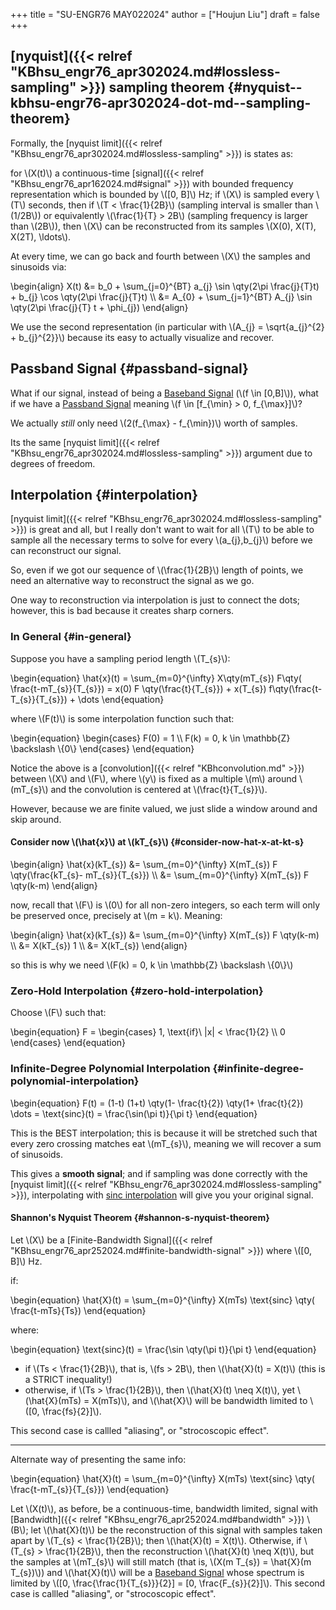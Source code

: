 +++
title = "SU-ENGR76 MAY022024"
author = ["Houjun Liu"]
draft = false
+++

## [nyquist]({{< relref "KBhsu_engr76_apr302024.md#lossless-sampling" >}}) sampling theorem {#nyquist--kbhsu-engr76-apr302024-dot-md--sampling-theorem}

Formally, the [nyquist limit]({{< relref "KBhsu_engr76_apr302024.md#lossless-sampling" >}}) is states as:

for \\(X(t)\\) a continuous-time [signal]({{< relref "KBhsu_engr76_apr162024.md#signal" >}}) with bounded frequency representation which is bounded by \\([0, B]\\) Hz; if \\(X\\) is sampled every \\(T\\) seconds, then if \\(T < \frac{1}{2B}\\) (sampling interval is smaller than \\(1/2B\\)) or equivalently \\(\frac{1}{T} > 2B\\) (sampling frequency is larger than \\(2B\\)), then \\(X\\) can be reconstructed from its samples \\(X(0), X(T), X(2T), \ldots\\).

At every time, we can go back and fourth between \\(X\\) the samples and sinusoids via:

\begin{align}
X(t) &= b\_0 + \sum\_{j=0}^{BT} a\_{j} \sin \qty(2\pi \frac{j}{T}t) + b\_{j} \cos \qty(2\pi \frac{j}{T}t)  \\\\
&= A\_{0} + \sum\_{j=1}^{BT} A\_{j} \sin \qty(2\pi \frac{j}{T} t + \phi\_{j})
\end{align}

We use the second representation (in particular with \\(A\_{j} = \sqrt{a\_{j}^{2} + b\_{j}^{2}}\\) because its easy to actually visualize and recover.


## Passband Signal {#passband-signal}

What if our signal, instead of being a [Baseband Signal](#passband-signal) (\\(f \in [0,B]\\)), what if we have a [Passband Signal](#passband-signal) meaning \\(f \in [f\_{\min} > 0, f\_{\max}]\\)?

We actually _still_ only need \\(2(f\_{\max} - f\_{\min})\\)  worth of samples.

Its the same [nyquist limit]({{< relref "KBhsu_engr76_apr302024.md#lossless-sampling" >}}) argument due to degrees of freedom.


## Interpolation {#interpolation}

[nyquist limit]({{< relref "KBhsu_engr76_apr302024.md#lossless-sampling" >}}) is great and all, but I really don't want to wait for all \\(T\\) to be able to sample all the necessary terms to solve for every \\(a\_{j},b\_{j}\\) before we can reconstruct our signal.

So, even if we got our sequence of \\(\frac{1}{2B}\\) length of points, we need an alternative way to reconstruct the signal as we go.

One way to reconstruction via interpolation is just to connect the dots; however, this is bad because it creates sharp corners.


### In General {#in-general}

Suppose you have a sampling period length \\(T\_{s}\\):

\begin{equation}
\hat{x}(t) = \sum\_{m=0}^{\infty} X\qty(mT\_{s}) F\qty( \frac{t-mT\_{s}}{T\_{s}}) = x(0) F \qty(\frac{t}{T\_{s}}) + x(T\_{s}) f\qty(\frac{t-T\_{s}}{T\_{s}}) + \dots
\end{equation}

where \\(F(t)\\) is some interpolation function such that:

\begin{equation}
\begin{cases}
F(0) = 1 \\\\
F(k) = 0, k \in \mathbb{Z} \backslash \\{0\\}
\end{cases}
\end{equation}

Notice the above is a [convolution]({{< relref "KBhconvolution.md" >}}) between \\(X\\) and \\(F\\), where \\(y\\) is fixed as a multiple \\(m\\) around \\(mT\_{s}\\) and the convolution is centered at \\(\frac{t}{T\_{s}}\\).

However, because we are finite valued, we just slide a window around and skip around.


#### Consider now \\(\hat{x}\\) at \\(kT\_{s}\\) {#consider-now-hat-x-at-kt-s}

\begin{align}
\hat{x}(kT\_{s}) &= \sum\_{m=0}^{\infty} X(mT\_{s}) F \qty(\frac{kT\_{s}- mT\_{s}}{T\_{s}})  \\\\
&= \sum\_{m=0}^{\infty} X(mT\_{s}) F \qty(k-m)
\end{align}

now, recall that \\(F\\) is \\(0\\) for all non-zero integers, so each term will only be preserved once, precisely at \\(m = k\\). Meaning:

\begin{align}
\hat{x}(kT\_{s}) &= \sum\_{m=0}^{\infty} X(mT\_{s}) F \qty(k-m)  \\\\
&= X(kT\_{s}) 1  \\\\
&= X(kT\_{s})
\end{align}

so this is why we need \\(F(k) = 0, k \in \mathbb{Z} \backslash \\{0\\}\\)


### Zero-Hold Interpolation {#zero-hold-interpolation}

Choose \\(F\\) such that:

\begin{equation}
F = \begin{cases}
1, \text{if}\ |x| < \frac{1}{2} \\\\
0
\end{cases}
\end{equation}


### Infinite-Degree Polynomial Interpolation {#infinite-degree-polynomial-interpolation}

\begin{equation}
F(t) = (1-t) (1+t) \qty(1- \frac{t}{2}) \qty(1+ \frac{t}{2}) \dots = \text{sinc}(t) = \frac{\sin(\pi t)}{\pi t}
\end{equation}

This is the BEST interpolation; this is because it will be stretched such that every zero crossing matches eat \\(mT\_{s}\\), meaning we will recover a sum of sinusoids.

This gives a **smooth signal**; and if sampling was done correctly with the [nyquist limit]({{< relref "KBhsu_engr76_apr302024.md#lossless-sampling" >}}), interpolating with [sinc interpolation](#infinite-degree-polynomial-interpolation) will give you your original signal.


#### Shannon's Nyquist Theorem {#shannon-s-nyquist-theorem}

Let \\(X\\) be a [Finite-Bandwidth Signal]({{< relref "KBhsu_engr76_apr252024.md#finite-bandwidth-signal" >}}) where \\([0, B]\\) Hz.

if:

\begin{equation}
\hat{X}(t) = \sum\_{m=0}^{\infty} X(mTs) \text{sinc} \qty( \frac{t-mTs}{Ts})
\end{equation}

where:

\begin{equation}
\text{sinc}(t) = \frac{\sin \qty(\pi t)}{\pi t}
\end{equation}

-   if \\(Ts < \frac{1}{2B}\\), that is, \\(fs > 2B\\), then \\(\hat{X}(t) = X(t)\\) (this is a STRICT inequality!)
-   otherwise, if \\(Ts > \frac{1}{2B}\\), then \\(\hat{X}(t) \neq X(t)\\), yet \\(\hat{X}(mTs) = X(mTs)\\), and \\(\hat{X}\\) will be bandwidth limited to \\([0, \frac{fs}{2}]\\).

This second case is callled "aliasing", or "strocoscopic effect".

---

Alternate way of presenting the same info:

\begin{equation}
\hat{X}(t) = \sum\_{m=0}^{\infty} X(mTs) \text{sinc} \qty( \frac{t-mT\_{s}}{T\_{s}})
\end{equation}

Let \\(X(t)\\), as before, be a continuous-time, bandwidth limited, signal with [Bandwidth]({{< relref "KBhsu_engr76_apr252024.md#bandwidth" >}}) \\(B\\); let \\(\hat{X}(t)\\) be the reconstruction of this signal with samples taken apart by \\(T\_{s} < \frac{1}{2B}\\); then \\(\hat{X}(t) = X(t)\\). Otherwise, if \\(T\_{s} > \frac{1}{2B}\\), then the reconstruction \\(\hat{X}(t) \neq X(t)\\), but the samples at \\(mT\_{s}\\) will still match (that is, \\(X(m T\_{s}) = \hat{X}(m T\_{s})\\)) and \\(\hat{X}(t)\\) will be a [Baseband Signal](#passband-signal) whose spectrum is limited by \\([0, \frac{\frac{1}{T\_{s}}}{2}] = [0, \frac{F\_{s}}{2}]\\). This second case is callled "aliasing", or "strocoscopic effect".
